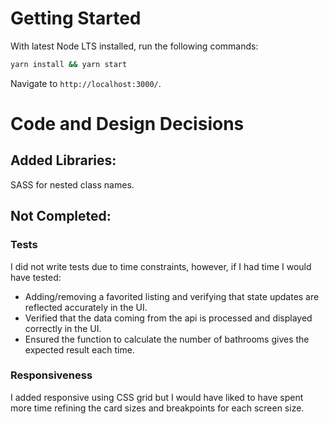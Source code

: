 # Getting Started

With latest Node LTS installed, run the following commands:

```sh
yarn install && yarn start
```

Navigate to `http://localhost:3000/`.

# Code and Design Decisions

## Added Libraries:

SASS for nested class names.

## Not Completed:

### Tests

I did not write tests due to time constraints, however, if I had time I would have tested:

- Adding/removing a favorited listing and verifying that state updates are reflected accurately in the UI.
- Verified that the data coming from the api is processed and displayed correctly in the UI.
- Ensured the function to calculate the number of bathrooms gives the expected result each time.

### Responsiveness

I added responsive using CSS grid but I would have liked to have spent more time refining the card sizes and breakpoints for each screen size.

